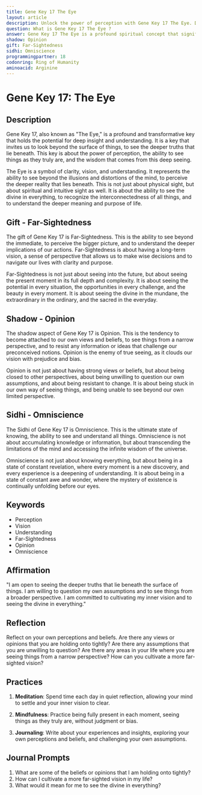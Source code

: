 ```yaml
---
title: Gene Key 17 The Eye
layout: article
description: Unlock the power of perception with Gene Key 17 The Eye. Discover the transformative potential of deep insight, far-sightedness, and the ability to see beyond illusions. Explore the divine in everything.
question: What is Gene Key 17 The Eye ?
answer: Gene Key 17 The Eye is a profound spiritual concept that signifies the ability to perceive reality beyond physical sight. It represents intuitive wisdom, guiding us towards enlightenment and self-realization.
shadow: Opinion
gift: Far-Sightedness
sidhi: Omniscience
programmingpartner: 18
codonring: Ring of Humanity
aminoacid: Arginine
---
```

# Gene Key 17: The Eye

## Description

Gene Key 17, also known as "The Eye," is a profound and transformative key that holds the potential for deep insight and understanding. It is a key that invites us to look beyond the surface of things, to see the deeper truths that lie beneath. This key is about the power of perception, the ability to see things as they truly are, and the wisdom that comes from this deep seeing.

The Eye is a symbol of clarity, vision, and understanding. It represents the ability to see beyond the illusions and distortions of the mind, to perceive the deeper reality that lies beneath. This is not just about physical sight, but about spiritual and intuitive sight as well. It is about the ability to see the divine in everything, to recognize the interconnectedness of all things, and to understand the deeper meaning and purpose of life.

## Gift - Far-Sightedness

The gift of Gene Key 17 is Far-Sightedness. This is the ability to see beyond the immediate, to perceive the bigger picture, and to understand the deeper implications of our actions. Far-Sightedness is about having a long-term vision, a sense of perspective that allows us to make wise decisions and to navigate our lives with clarity and purpose.

Far-Sightedness is not just about seeing into the future, but about seeing the present moment in its full depth and complexity. It is about seeing the potential in every situation, the opportunities in every challenge, and the beauty in every moment. It is about seeing the divine in the mundane, the extraordinary in the ordinary, and the sacred in the everyday.

## Shadow - Opinion

The shadow aspect of Gene Key 17 is Opinion. This is the tendency to become attached to our own views and beliefs, to see things from a narrow perspective, and to resist any information or ideas that challenge our preconceived notions. Opinion is the enemy of true seeing, as it clouds our vision with prejudice and bias.

Opinion is not just about having strong views or beliefs, but about being closed to other perspectives, about being unwilling to question our own assumptions, and about being resistant to change. It is about being stuck in our own way of seeing things, and being unable to see beyond our own limited perspective.

## Sidhi - Omniscience

The Sidhi of Gene Key 17 is Omniscience. This is the ultimate state of knowing, the ability to see and understand all things. Omniscience is not about accumulating knowledge or information, but about transcending the limitations of the mind and accessing the infinite wisdom of the universe.

Omniscience is not just about knowing everything, but about being in a state of constant revelation, where every moment is a new discovery, and every experience is a deepening of understanding. It is about being in a state of constant awe and wonder, where the mystery of existence is continually unfolding before our eyes.

## Keywords

- Perception
- Vision
- Understanding
- Far-Sightedness
- Opinion
- Omniscience

## Affirmation

"I am open to seeing the deeper truths that lie beneath the surface of things. I am willing to question my own assumptions and to see things from a broader perspective. I am committed to cultivating my inner vision and to seeing the divine in everything."

## Reflection

Reflect on your own perceptions and beliefs. Are there any views or opinions that you are holding onto tightly? Are there any assumptions that you are unwilling to question? Are there any areas in your life where you are seeing things from a narrow perspective? How can you cultivate a more far-sighted vision?

## Practices

1. **Meditation**: Spend time each day in quiet reflection, allowing your mind to settle and your inner vision to clear. 

2. **Mindfulness**: Practice being fully present in each moment, seeing things as they truly are, without judgment or bias.

3. **Journaling**: Write about your experiences and insights, exploring your own perceptions and beliefs, and challenging your own assumptions.

## Journal Prompts

1. What are some of the beliefs or opinions that I am holding onto tightly?
2. How can I cultivate a more far-sighted vision in my life?
3. What would it mean for me to see the divine in everything?